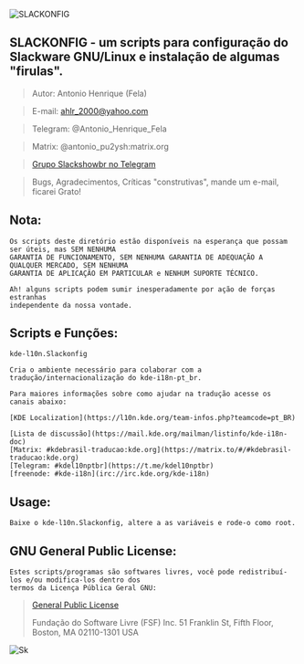 
![SLACKONFIG][logo]

[logo]: https://bytebucket.org/ahlrodrigues/slackonfig/raw/adca69d05d4b9db0ee9cfa65f54cad4e87dabad7/imgs/Slackware1.png




**SLACKONFIG** - um scripts para configuração do Slackware GNU/Linux e instalação de algumas "firulas".
--------------



>Autor: Antonio Henrique (Fela)

>E-mail: ahlr_2000@yahoo.com

>Telegram: @Antonio_Henrique_Fela

>Matrix: @antonio_pu2ysh:matrix.org

>[Grupo Slackshowbr no Telegram](https://t.me/slackshowbr)



>Bugs, Agradecimentos, Críticas "construtivas", mande um e-mail, ficarei Grato!



**Nota:**
----------
```
Os scripts deste diretório estão disponíveis na esperança que possam ser úteis, mas SEM NENHUMA
GARANTIA DE FUNCIONAMENTO, SEM NENHUMA GARANTIA DE ADEQUAÇÃO A QUALQUER MERCADO, SEM NENHUMA
GARANTIA DE APLICAÇÃO EM PARTICULAR e NENHUM SUPORTE TÉCNICO.

Ah! alguns scripts podem sumir inesperadamente por ação de forças estranhas
independente da nossa vontade.
```


**Scripts e Funções:**
----------------------
```
kde-l10n.Slackonfig

Cria o ambiente necessário para colaborar com a tradução/internacionalização do kde-i18n-pt_br.

Para maiores informações sobre como ajudar na tradução acesse os canais abaixo:

[KDE Localization](https://l10n.kde.org/team-infos.php?teamcode=pt_BR)

[Lista de discussão](https://mail.kde.org/mailman/listinfo/kde-i18n-doc)
[Matrix: #kdebrasil-traducao:kde.org](https://matrix.to/#/#kdebrasil-traducao:kde.org)
[Telegram: #kdel10nptbr](https://t.me/kdel10nptbr)
[freenode: #kde-i18n](irc://irc.kde.org/kde-i18n)
```


Usage:
------
```
Baixe o kde-l10n.Slackonfig, altere a as variáveis e rode-o como root.
```


**GNU General Public License:**
-------------------------------
```
Estes scripts/programas são softwares livres, você pode redistribuí-los e/ou modifica-los dentro dos
termos da Licença Pública Geral GNU:
```
> [General Public License](https://pt.wikipedia.org/wiki/GNU_General_Public_License)
>
>Fundação do Software Livre (FSF) Inc. 51 Franklin St, Fifth Floor, Boston, MA 02110-1301 USA


![Sk][pe]

[pe]: https://bytebucket.org/ahlrodrigues/slackonfig/raw/adca69d05d4b9db0ee9cfa65f54cad4e87dabad7/imgs/poweredbyslack.gif

